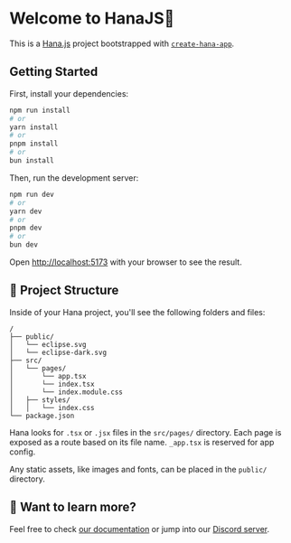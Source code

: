 # Welcome to HanaJS🍃

This is a [Hana.js](https://hanajs.dev/) project bootstrapped with [`create-hana-app`](https://github.com/naytive/naytive/tree/main/packages/create-hana-app).

## Getting Started

First, install your dependencies:

```bash
npm run install
# or
yarn install
# or
pnpm install
# or
bun install
```

Then, run the development server:

```bash
npm run dev
# or
yarn dev
# or
pnpm dev
# or
bun dev
```

Open [http://localhost:5173](http://localhost:5173) with your browser to see the result.

## 📐 Project Structure

Inside of your Hana project, you'll see the following folders and files:

```text
/
├── public/
│   └── eclipse.svg
│   └── eclipse-dark.svg
├── src/
│   └── pages/
│       └── app.tsx
│       └── index.tsx
│       └── index.module.css
│   ├── styles/
│   │   └── index.css
└── package.json
```

Hana looks for `.tsx` or `.jsx` files in the `src/pages/` directory. Each page is exposed as a route based on its file name. `_app.tsx` is reserved for app config.

Any static assets, like images and fonts, can be placed in the `public/` directory.

## 👀 Want to learn more?

Feel free to check [our documentation](https://hanajs.dev/) or jump into our [Discord server](https://discord.gg/Pkrm9NJPE3).
